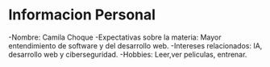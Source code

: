 # Informacion Personal
-Nombre: Camila Choque
-Expectativas sobre la materia: Mayor entendimiento de software y del desarrollo web.
-Intereses relacionados: IA, desarrollo web y ciberseguridad.
-Hobbies: Leer,ver peliculas, entrenar. 
